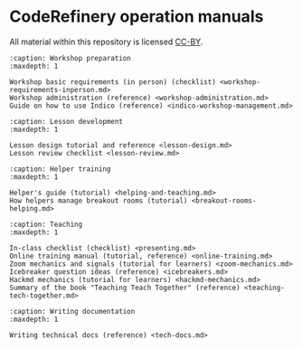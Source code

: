 # CodeRefinery operation manuals

All material within this repository is licensed [CC-BY](LICENSE.md).


```{toctree}
:caption: Workshop preparation
:maxdepth: 1

Workshop basic requirements (in person) (checklist) <workshop-requirements-inperson.md>
Workshop administration (reference) <workshop-administration.md>
Guide on how to use Indico (reference) <indico-workshop-management.md>
```

```{toctree}
:caption: Lesson development
:maxdepth: 1

Lesson design tutorial and reference <lesson-design.md>
Lesson review checklist <lesson-review.md>
```

```{toctree}
:caption: Helper training
:maxdepth: 1

Helper's guide (tutorial) <helping-and-teaching.md>
How helpers manage breakout rooms (tutorial) <breakout-rooms-helping.md>
```

```{toctree}
:caption: Teaching
:maxdepth: 1

In-class checklist (checklist) <presenting.md>
Online training manual (tutorial, reference) <online-training.md>
Zoom mechanics and signals (tutorial for learners) <zoom-mechanics.md>
Icebreaker question ideas (reference) <icebreakers.md>
Hackmd mechanics (tutorial for learners) <hackmd-mechanics.md>
Summary of the book "Teaching Teach Together" (reference) <teaching-tech-together.md>
```


```{toctree}
:caption: Writing documentation
:maxdepth: 1

Writing technical docs (reference) <tech-docs.md>
```
